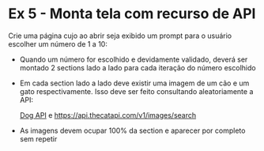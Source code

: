 # Ex 5 - Monta tela com recurso de API

Crie uma página cujo ao abrir seja exibido um prompt para o usuário escolher um número de 1 a 10:

- Quando um número for escolhido e devidamente validado, deverá ser montado 2 sections lado a lado para cada iteração do número escolhido

- Em cada section lado a lado deve existir uma imagem de um cão e um gato respectivamente. Isso deve ser feito consultando aleatoriamente a API:

  [Dog API](https://dog.ceo/dog-api/) e https://api.thecatapi.com/v1/images/search

- As imagens devem ocupar 100% da section e aparecer por completo sem repetir